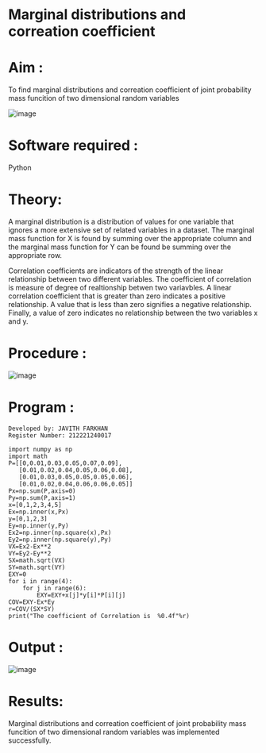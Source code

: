 # Marginal distributions and correation coefficient  

# Aim : 

To find marginal distributions and correation coefficient of joint probability mass funcition of two dimensional random variables

![image](https://user-images.githubusercontent.com/104613195/168222062-bb7dec1f-f115-4669-8b4c-58283af8ccf3.png)

# Software required :  

Python

# Theory:

A marginal distribution is a distribution of values for one variable that ignores a more extensive set of related variables in a dataset.
The marginal mass function for X is found by summing over the appropriate column and the marginal mass function
for Y can be found be summing over the appropriate row.

Correlation coefficients are indicators of the strength of the linear relationship between two different variables. The coefficient of correlation is measure of degree of realtionship betwen two variavbles. A linear correlation coefficient that is greater than zero indicates a positive relationship. A value that is less than zero signifies a negative relationship. Finally, a value of zero indicates no relationship between the two variables x and y.  



# Procedure :
![image](https://user-images.githubusercontent.com/104613195/168220332-09383cb4-a7ac-4526-b547-fc522ca53227.png)



# Program :

```
Developed by: JAVITH FARKHAN
Register Number: 212221240017

import numpy as np
import math
P=[[0,0.01,0.03,0.05,0.07,0.09],
   [0.01,0.02,0.04,0.05,0.06,0.08],
   [0.01,0.03,0.05,0.05,0.05,0.06],
   [0.01,0.02,0.04,0.06,0.06,0.05]]
Px=np.sum(P,axis=0)
Py=np.sum(P,axis=1)
x=[0,1,2,3,4,5]
Ex=np.inner(x,Px)
y=[0,1,2,3]
Ey=np.inner(y,Py)
Ex2=np.inner(np.square(x),Px)
Ey2=np.inner(np.square(y),Py)
VX=Ex2-Ex**2
VY=Ey2-Ey**2
SX=math.sqrt(VX)
SY=math.sqrt(VY)
EXY=0
for i in range(4):
    for j in range(6):
        EXY=EXY+x[j]*y[i]*P[i][j]
COV=EXY-Ex*Ey
r=COV/(SX*SY)
print("The coefficient of Correlation is  %0.4f"%r)
```
# Output :
![image](https://user-images.githubusercontent.com/75235554/168964828-e1cd2caf-d795-4660-8fb7-62f58165793e.png)

# Results:
Marginal distributions and correation coefficient of joint probability mass funcition of two dimensional random variables was implemented successfully.
